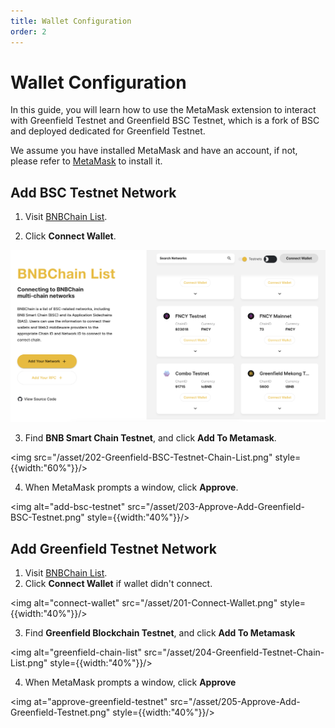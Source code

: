 ```yaml
---
title: Wallet Configuration
order: 2
---
```


# Wallet Configuration

In this guide, you will learn how to use the MetaMask extension to interact with Greenfield Testnet and
Greenfield BSC Testnet, which is a fork of BSC and deployed dedicated for Greenfield Testnet.

We assume you have installed MetaMask and have an account, if not, please refer to [MetaMask](https://metamask.io/download/)
to install it.

## Add BSC Testnet Network
1. Visit [BNBChain List](https://www.bnbchainlist.org/).

2. Click **Connect Wallet**.

<img src="/asset/201-Connect-Wallet.png"/>

3. Find **BNB Smart Chain Testnet**, and click **Add To Metamask**.

<img src="/asset/202-Greenfield-BSC-Testnet-Chain-List.png" style={{width:"60%"}}/>

4. When MetaMask prompts a window, click **Approve**.

<img alt="add-bsc-testnet" src="/asset/203-Approve-Add-Greenfield-BSC-Testnet.png" style={{width:"40%"}}/>


## Add Greenfield Testnet Network
1. Visit [BNBChain List](https://www.bnbchainlist.org/).
2. Click **Connect Wallet** if wallet didn't connect.

<img alt="connect-wallet" src="/asset/201-Connect-Wallet.png" style={{width:"40%"}}/>

3. Find **Greenfield Blockchain Testnet**, and click **Add To Metamask**

<img alt="greenfield-chain-list" src="/asset/204-Greenfield-Testnet-Chain-List.png" style={{width:"40%"}}/>

4. When MetaMask prompts a window, click **Approve**

<img at="approve-greenfield-testnet" src="/asset/205-Approve-Add-Greenfield-Testnet.png" style={{width:"40%"}}/>

